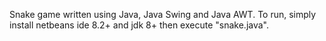 Snake game written using Java, Java Swing and Java AWT. To run, simply install netbeans ide 8.2+ and jdk 8+ then execute "snake.java".
